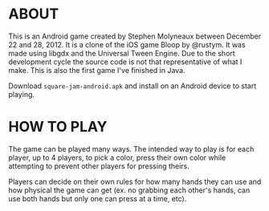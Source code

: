 ABOUT
=====

This is an Android game created by Stephen Molyneaux between December 22 and 28, 2012. 
It is a clone of the iOS game Bloop by @rustym. It was made using libgdx and 
the Universal Tween Engine. Due to the short development cycle the source code is not
that representative of what I make. This is also the first game I've finished in Java.

Download `square-jam-android.apk` and install on an Android device to start playing.


HOW TO PLAY
===========

The game can be played many ways. The intended way to play is for each player, up to
4 players, to pick a color, press their own color while attempting to prevent other 
players for pressing theirs.

Players can decide on their own rules for how many hands they can use and how physical
the game can get (ex. no grabbing each other's hands, can use both hands but only one
can press at a time, etc).
